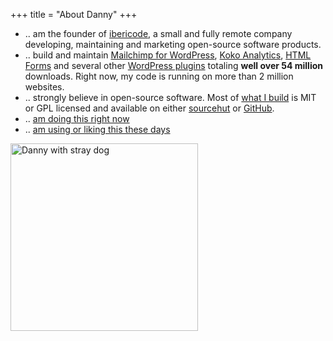 +++
title = "About Danny"
+++


- .. am the founder of <a href="http://ibericode.com/">ibericode</a>, a small and fully remote company developing, maintaining and marketing open-source software products.
- .. build and maintain <a href="https://www.mc4wp.com/">Mailchimp for WordPress</a>, <a href="https://www.kokoanalytics.com/">Koko Analytics</a>, <a href="https://www.htmlformsplugin.com">HTML Forms</a> and several other [WordPress plugins](/wordpress-plugins/) totaling <strong>well over 54 million</strong> downloads. Right now, my code is running on more than 2 million websites.
- .. strongly believe in open-source software. Most of [what I build](/code/) is MIT or GPL licensed and available on either <a href="https://git.sr.ht/~dvko/">sourcehut</a> or <a href="https://github.com/dannyvankooten/">GitHub</a>.
- .. [am doing this right now](/now/)
- .. [am using or liking this these days](/bookmarks/)

<img src="/img/danny-rico.jpg" alt="Danny with stray dog" loading="lazy" width="300" height="300" />
